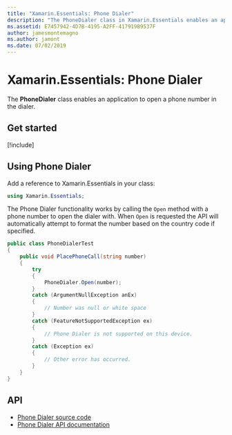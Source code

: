 ```yaml
---
title: "Xamarin.Essentials: Phone Dialer"
description: "The PhoneDialer class in Xamarin.Essentials enables an application to open a phone number in the dialer"
ms.assetid: E7457942-4D7B-4195-A2FF-417919B9537F
author: jamesmontemagno
ms.author: jamont
ms.date: 07/02/2019
---
```


# Xamarin.Essentials: Phone Dialer

The **PhoneDialer** class enables an application to open a phone number in the dialer.

## Get started

[!include[](~/essentials/includes/get-started.md)]

## Using Phone Dialer

Add a reference to Xamarin.Essentials in your class:

```csharp
using Xamarin.Essentials;
```

The Phone Dialer functionality works by calling the `Open` method with a phone number to open the dialer with. When `Open` is requested the API will automatically attempt to format the number based on the country code if specified.

```csharp
public class PhoneDialerTest
{
    public void PlacePhoneCall(string number)
    {
        try
        {
            PhoneDialer.Open(number);
        }
        catch (ArgumentNullException anEx)
        {
            // Number was null or white space
        }
        catch (FeatureNotSupportedException ex)
        {
            // Phone Dialer is not supported on this device.
        }
        catch (Exception ex)
        {
            // Other error has occurred.
        }
    }
}
```

## API

- [Phone Dialer source code](https://github.com/xamarin/Essentials/tree/master/Xamarin.Essentials/PhoneDialer)
- [Phone Dialer API documentation](xref:Xamarin.Essentials.PhoneDialer)
